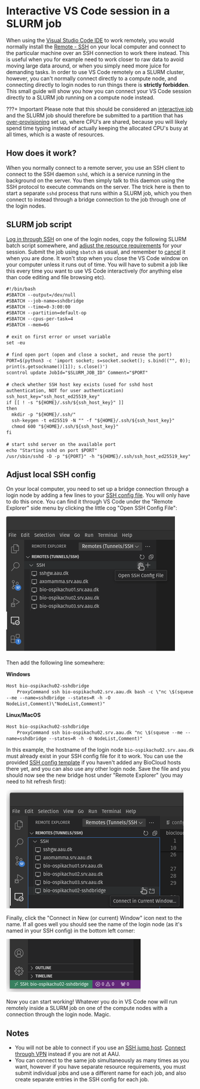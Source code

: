 # Interactive VS Code session in a SLURM job
When using the [Visual Studio Code IDE](https://code.visualstudio.com/) to work remotely, you would normally install the [Remote - SSH](https://code.visualstudio.com/docs/remote/ssh) on your local computer and connect to the particular machine over an SSH connection to work there instead. This is useful when you for example need to work closer to raw data to avoid moving large data around, or when you simply need more juice for demanding tasks. In order to use VS Code remotely on a SLURM cluster, however, you can't normally connect directly to a compute node, and connecting directly to login nodes to run things there is **strictly forbidden**. This small guide will show you how you can connect your VS Code session directly to a SLURM job running on a compute node instead.

???+ Important
      Please note that this should be considered an [interactive job](../slurm/request.md#interactive-jobs) and the SLURM job should therefore be submitted to a partition that has [over-provisioning](../slurm/request/#overprovisioning) set up, where CPU's are shared, because you will likely spend time typing instead of actually keeping the allocated CPU's busy at all times, which is a waste of resources.

## How does it work?
When you normally connect to a remote server, you use an SSH client to connect to the SSH daemon `sshd`, which is a service running in the background on the server. You then simply talk to this daemon using the SSH protocol to execute commands on the server. The trick here is then to start a separate `sshd` process that runs within a SLURM job, which you then connect to instead through a bridge connection to the job through one of the login nodes.

## SLURM job script
[Log in through SSH](../../access/#access-through-ssh) on one of the login nodes, copy the following SLURM batch script somewhere, and [adjust the resource requirements](../slurm/request/#non-interactive-jobs) for your session. Submit the job using `sbatch` as usual, and remember to [cancel](../slurm/jobcontrol/#cancel-a-job) it when you are done. It won't stop when you close the VS Code window on your computer unless it runs out of time. You will have to submit a job like this every time you want to use VS Code interactively (for anything else than code editing and file browsing etc). 

```
#!/bin/bash
#SBATCH --output=/dev/null
#SBATCH --job-name=sshdbridge
#SBATCH --time=0-3:00:00
#SBATCH --partition=default-op
#SBATCH --cpus-per-task=4
#SBATCH --mem=6G

# exit on first error or unset variable
set -eu

# find open port (open and close a socket, and reuse the port)
PORT=$(python3 -c 'import socket; s=socket.socket(); s.bind(("", 0)); print(s.getsockname()[1]); s.close()')
scontrol update JobId="$SLURM_JOB_ID" Comment="$PORT"

# check whether SSH host key exists (used for sshd host authentication, NOT for user authentication)
ssh_host_key="ssh_host_ed25519_key"
if [[ ! -s "${HOME}/.ssh/${ssh_host_key}" ]]
then
  mkdir -p "${HOME}/.ssh/"
  ssh-keygen -t ed25519 -N "" -f "${HOME}/.ssh/${ssh_host_key}"
  chmod 600 "${HOME}/.ssh/${ssh_host_key}"
fi

# start sshd server on the available port
echo "Starting sshd on port $PORT"
/usr/sbin/sshd -D -p "${PORT}" -h "${HOME}/.ssh/ssh_host_ed25519_key"
```

## Adjust local SSH config
On your local computer, you need to set up a bridge connection through a login node by adding a few lines to your [SSH config file](../../access/#ssh-config-file). You will only have to do this once. You can find it through VS Code under the "Remote Explorer" side menu by clicking the little cog "Open SSH Config File":

![Edit SSH config](../img/sshconfigvscode.png)

Then add the following line somewhere:

**Windows**
```
Host bio-ospikachu02-sshdbridge
    ProxyCommand ssh bio-ospikachu02.srv.aau.dk bash -c \"nc \$(squeue --me --name=sshdbridge --states=R -h -O NodeList,Comment)\"NodeList,Comment)"
```

**Linux/MacOS**
```
Host bio-ospikachu02-sshdbridge
    ProxyCommand ssh bio-ospikachu02.srv.aau.dk "nc \$(squeue --me --name=sshdbridge --states=R -h -O NodeList,Comment)"
```

In this example, the hostname of the login node `bio-ospikachu02.srv.aau.dk` must already exist in your SSH config file for it to work. You can use the provided [SSH config template](../../access/#ssh-config-file-template) if you haven't added any BioCloud hosts there yet, and you can also use any other login node. Save the file and you should now see the new bridge host under "Remote Explorer" (you may need to hit refresh first):

![Connect through bridge host](img/sshdbridgeconnect.png)

Finally, click the "Connect in New (or current) Window" icon next to the name. If all goes well you should see the name of the login node (as it's named in your SSH config) in the bottom left corner:

![Connect through bridge host](img/sshdbridgevscodeconnected.png)

Now you can start working! Whatever you do in VS Code now will run remotely inside a SLURM job on one of the compute nodes with a connection through the login node. Magic.

## Notes
 - You will not be able to connect if you use an [SSH jump host](../../access/#using-an-ssh-jump-host). [Connect through VPN](../../access/#vpn) instead if you are not at AAU.
 - You can connect to the same job simultaneously as many times as you want, however if you have separate resource requirements, you must submit individual jobs and use a different name for each job, and also create separate entries in the SSH config for each job.
